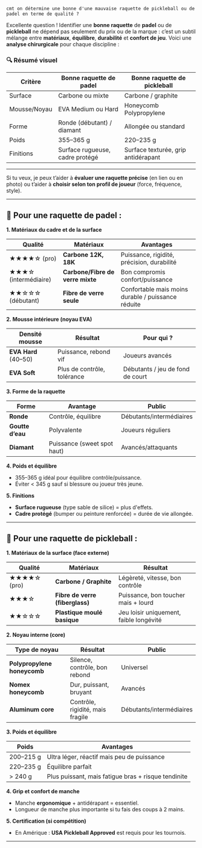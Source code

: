 ```
cmt on détermine une bonne d'une mauvaise raquette de pickleball ou de padel en terme de qualité ?
```

Excellente question ! Identifier une **bonne raquette** de **padel** ou de **pickleball** ne dépend pas seulement du prix ou de la marque : c’est un subtil mélange entre **matériaux**, **équilibre**, **durabilité** et **confort de jeu**. Voici une **analyse chirurgicale** pour chaque discipline :

### 🔍 Résumé visuel

| Critère      | Bonne raquette de padel         | Bonne raquette de pickleball        |
| ------------ | ------------------------------- | ----------------------------------- |
| Surface      | Carbone ou mixte                | Carbone / graphite                  |
| Mousse/Noyau | EVA Medium ou Hard              | Honeycomb Polypropylene             |
| Forme        | Ronde (débutant) / diamant      | Allongée ou standard                |
| Poids        | 355–365 g                       | 220–235 g                           |
| Finitions    | Surface rugueuse, cadre protégé | Surface texturée, grip antidérapant |

------

Si tu veux, je peux t’aider à **évaluer une raquette précise** (en lien ou en photo) ou t’aider à **choisir selon ton profil de joueur** (force, fréquence, style).

------

## 🎾 Pour une raquette de **padel** :

**1. Matériaux du cadre et de la surface**

| Qualité              | Matériaux                        | Avantages                                          |
| -------------------- | -------------------------------- | -------------------------------------------------- |
| ★★★★☆ (pro)          | **Carbone 12K, 18K**             | Puissance, rigidité, précision, durabilité         |
| ★★★☆ (intermédiaire) | **Carbone/Fibre de verre mixte** | Bon compromis confort/puissance                    |
| ★★☆☆☆ (débutant)     | **Fibre de verre seule**         | Confortable mais moins durable / puissance réduite |

**2. Mousse intérieure (noyau EVA)**

| Densité mousse       | Résultat                    | Pour qui ?                       |
| -------------------- | --------------------------- | -------------------------------- |
| **EVA Hard** (40–50) | Puissance, rebond vif       | Joueurs avancés                  |
| **EVA Soft**         | Plus de contrôle, tolérance | Débutants / jeu de fond de court |

**3. Forme de la raquette**

| Forme            | Avantage                    | Public                   |
| ---------------- | --------------------------- | ------------------------ |
| **Ronde**        | Contrôle, équilibre         | Débutants/intermédiaires |
| **Goutte d’eau** | Polyvalente                 | Joueurs réguliers        |
| **Diamant**      | Puissance (sweet spot haut) | Avancés/attaquants       |

**4. Poids et équilibre**

- 355–365 g idéal pour équilibre contrôle/puissance.
- Éviter < 345 g sauf si blessure ou joueur très jeune.

**5. Finitions**

- **Surface rugueuse** (type sable de silice) = plus d'effets.
- **Cadre protégé** (bumper ou peinture renforcée) = durée de vie allongée.

------

## 🥒 Pour une raquette de **pickleball** :

**1. Matériaux de la surface (face externe)**

| Qualité     | Matériaux                       | Résultat                                |
| ----------- | ------------------------------- | --------------------------------------- |
| ★★★★☆ (pro) | **Carbone / Graphite**          | Légèreté, vitesse, bon contrôle         |
| ★★★☆        | **Fibre de verre (fiberglass)** | Puissance, bon toucher mais + lourd     |
| ★★☆☆☆       | **Plastique moulé basique**     | Jeu loisir uniquement, faible longévité |

**2. Noyau interne (core)**

| Type de noyau               | Résultat                         | Public                   |
| --------------------------- | -------------------------------- | ------------------------ |
| **Polypropylene honeycomb** | Silence, contrôle, bon rebond    | Universel                |
| **Nomex honeycomb**         | Dur, puissant, bruyant           | Avancés                  |
| **Aluminum core**           | Contrôle, rigidité, mais fragile | Débutants/intermédiaires |

**3. Poids et équilibre**

| Poids     | Avantages                                           |
| --------- | --------------------------------------------------- |
| 200–215 g | Ultra léger, réactif mais peu de puissance          |
| 220–235 g | Équilibre parfait                                   |
| > 240 g   | Plus puissant, mais fatigue bras + risque tendinite |

**4. Grip et confort de manche**

- Manche **ergonomique** + antidérapant = essentiel.
- Longueur de manche plus importante si tu fais des coups à 2 mains.

**5. Certification (si compétition)**

- En Amérique : **USA Pickleball Approved** est requis pour les tournois.

------

